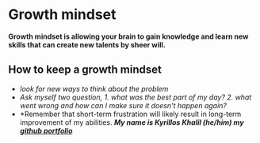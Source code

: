 # Growth mindset
**Growth mindset is allowing your brain to gain knowledge and learn new skills that can create new talents by sheer will.**
## How to keep a growth mindset
- *look for new ways to think about the problem*
- *Ask myself two question, 1. what was the best part of my day? 2. what went wrong and how can I make sure it doesn't happen again?*
- *Remember that short-term frustration will likely result in long-term improvement of my abilities.
***My name is Kyrillos Khalil (he/him) my [github portfolio](https://github.com/kerok2991)***
